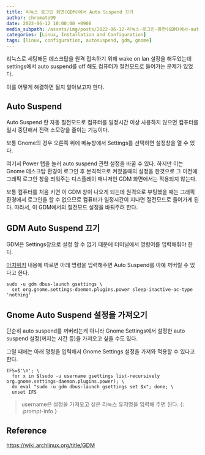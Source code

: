```yaml
---
title: 리눅스 로그인 화면(GDM)에서 Auto Suspend 끄기
author: chromato99
date: 2022-06-12 10:00:00 +0900
media_subpath: /assets/img/posts/2022-06-12-리눅스-로그인-화면(GDM)에서-auto-suspend-끄기/
categories: [Linux, Installation and Configuration]
tags: [linux, configuration, autosuspend, gdm, gnome]
---
```


리눅스로 세팅해둔 데스크탑을 원격 접속하기 위해 wake on lan 설정을 해두었는데 settings에서 auto suspend를 off 해도 컴퓨터가 절전모드로 들어가는 문제가 있었다.

이를 어떻게 해결하면 될지 알아보고자 한다.

## Auto Suspend

Auto Suspend 란 자동 절전모드로 컴퓨터를 일정시간 이상 사용하지 않으면 컴퓨터를 일시 중단해서 전력 소모량을 줄이는 기능이다.

보통 Gnome의 경우 오른쪽 위에 메뉴창에서 Settings를 선택하면 설정창을 열 수 있다.

여기서 Power 탭을 눌러 auto suspend 관련 설정을 바꿀 수 있다. 하지만 이는 Gnome 데스크탑 환경이 로그인 후 본격적으로 켜졌을때의 설정을 한것으로 그 이전에 그래픽 로그인 창을 띄워주는 디스플레이 매니저인 GDM 화면에서는 적용되지 않는다.

보통 컴퓨터를 처음 키면 이 GDM 창이 나오게 되는데 원격으로 부팅했을 때는 그래픽 환경에서 로그인을 할 수 없으므로 컴퓨터가 일정시간이 지나면 절전모드로 들어가게 된다. 따라서, 이 GDM에서의 절전모드 설정을 바꿔주려 한다.

## GDM Auto Suspend 끄기

GDM은 Settings창으로 설정 할 수 없기 때문에 터미널에서 명령어를 입력해줘야 한다.

[아치위키](https://wiki.archlinux.org/title/GDM#GDM_auto-suspend_(GNOME_3.28)) 내용에 따르면 아래 명령을 입력해주면 Auto Suspend를 아예 꺼버릴 수 있다고 한다.

```shell
sudo -u gdm dbus-launch gsettings \
  set org.gnome.settings-daemon.plugins.power sleep-inactive-ac-type 'nothing'
```

## Gnome Auto Suspend 설정을 가져오기

단순히 auto suspend를 꺼버리는게 아니라 Gnome Settings에서 설정한 auto suspend 설정(꺼지는 시간 등)을 가져오고 싶을 수도 있다.

그럴 때에는 아래 명령을 입력해서 Gnome Settings 설정을 가져와 적용할 수 있다고 한다.

```shell
IFS=$'\n'; \
  for x in $(sudo -u username gsettings list-recursively org.gnome.settings-daemon.plugins.power); \
  do eval "sudo -u gdm dbus-launch gsettings set $x"; done; \
  unset IFS
```

> username은 설정을 가져오고 싶은 리눅스 유저명을 입력해 주면 된다.
{: .prompt-info }

## Reference

<https://wiki.archlinux.org/title/GDM>
